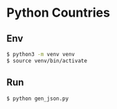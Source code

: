 # Python Countries

## Env

```bash
$ python3 -m venv venv
$ source venv/bin/activate
```

## Run

```bash
$ python gen_json.py
```

